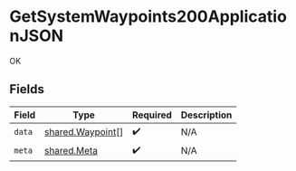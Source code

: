 # GetSystemWaypoints200ApplicationJSON

OK


## Fields

| Field                                                | Type                                                 | Required                                             | Description                                          |
| ---------------------------------------------------- | ---------------------------------------------------- | ---------------------------------------------------- | ---------------------------------------------------- |
| `data`                                               | [shared.Waypoint](../../models/shared/waypoint.md)[] | :heavy_check_mark:                                   | N/A                                                  |
| `meta`                                               | [shared.Meta](../../models/shared/meta.md)           | :heavy_check_mark:                                   | N/A                                                  |